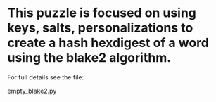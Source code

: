 # This puzzle is focused on using keys, salts, personalizations to create a hash hexdigest of a word using the blake2 algorithm.

For full details see the file:

[empty_blake2.py](https://github.com/pyhawaii/talks/new/master/puzzles/homemade/08_blake2/empty_blake2.py)
